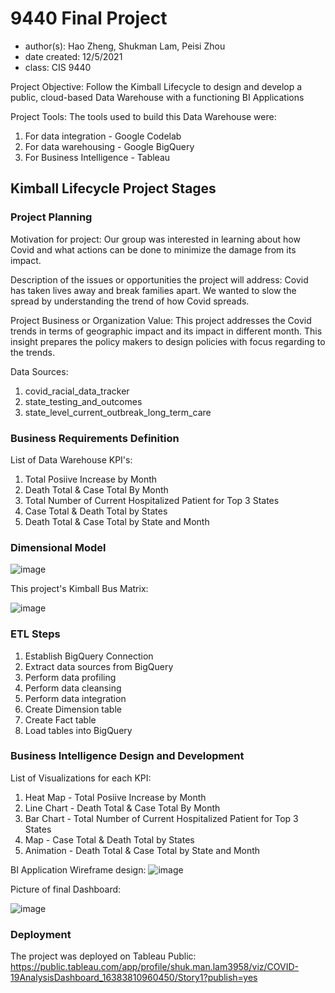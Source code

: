 # 9440 Final Project
- author(s): Hao Zheng, Shukman Lam, Peisi Zhou
- date created: 12/5/2021
- class: CIS 9440

Project Objective: Follow the Kimball Lifecycle to design and develop a public, cloud-based Data Warehouse with a functioning BI Applications

Project Tools:
The tools used to build this Data Warehouse were: 
1. For data integration - Google Codelab
2. For data warehousing - Google BigQuery
3. For Business Intelligence - Tableau

## Kimball Lifecycle Project Stages

### Project Planning

Motivation for project:
Our group was interested in learning about how Covid and what actions can be done to minimize the damage from its impact.

Description of the issues or opportunities the project will address:
Covid has taken lives away and break families apart. We wanted to slow the spread by understanding the trend of how Covid spreads.


Project Business or Organization Value:
This project addresses the Covid trends in terms of geographic impact and its impact in different month.
This insight prepares the policy makers to design policies with focus regarding to the trends.

Data Sources:
1. covid_racial_data_tracker
2. state_testing_and_outcomes
3. state_level_current_outbreak_long_term_care


### Business Requirements Definition

List of Data Warehouse KPI's:
1. Total Posiive Increase by Month
2. Death Total & Case Total By Month
3. Total Number of Current Hospitalized Patient for Top 3 States
4. Case Total & Death Total by States 
5. Death Total & Case Total by State and Month


### Dimensional Model

![image](https://user-images.githubusercontent.com/95451679/144943519-9a85f092-eac0-46e6-a098-e91ea9bf10f5.png)



This project's Kimball Bus Matrix:


![image](https://user-images.githubusercontent.com/95451679/144943181-40affb36-3e6d-4751-8b01-5431ecbb7360.png)


### ETL Steps
1. Establish BigQuery Connection
2. Extract data sources from BigQuery
3. Perform data profiling 
4. Perform data cleansing
5. Perform data integration 
6. Create Dimension table
7. Create Fact table
8. Load tables into BigQuery

### Business Intelligence Design and Development

List of Visualizations for each KPI:
1. Heat Map - Total Posiive Increase by Month
2. Line Chart - Death Total & Case Total By Month
3. Bar Chart - Total Number of Current Hospitalized Patient for Top 3 States
4. Map - Case Total & Death Total by States 
5. Animation - Death Total & Case Total by State and Month

BI Application Wireframe design:
![image](https://user-images.githubusercontent.com/95451679/144768147-4608806a-d4c6-4843-9f9f-48e66f56184d.png)

Picture of final Dashboard:

![image](https://user-images.githubusercontent.com/95451679/144768181-3ad3241b-2e17-41fd-8737-e5d546eea126.png)



### Deployment

The project was deployed on Tableau Public: https://public.tableau.com/app/profile/shuk.man.lam3958/viz/COVID-19AnalysisDashboard_16383810960450/Story1?publish=yes 
